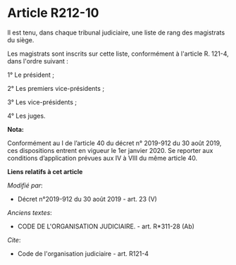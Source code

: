 # Article R212-10

Il est tenu, dans chaque   tribunal judiciaire, une liste de rang des magistrats du siège. 

Les magistrats sont inscrits sur cette liste, conformément à l'article R. 121-4, dans l'ordre suivant : 

1° Le président ; 

2° Les premiers vice-présidents ; 

3° Les vice-présidents ; 

4° Les juges.

**Nota:**

Conformément au I de l’article 40 du décret n° 2019-912 du 30 août 2019, ces dispositions entrent en vigueur le 1er janvier
2020. Se reporter aux conditions d’application prévues aux IV à VIII du même article 40.

**Liens relatifs à cet article**

_Modifié par_:

  - Décret n°2019-912 du 30 août 2019 - art. 23 (V)

_Anciens textes_:

  - CODE DE L'ORGANISATION JUDICIAIRE. - art. R*311-28 (Ab)

_Cite_:

  - Code de l'organisation judiciaire - art. R121-4
